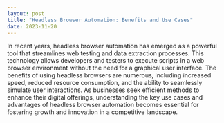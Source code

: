 ```yaml
---
layout: post
title: "Headless Browser Automation: Benefits and Use Cases"
date: 2023-11-20
---
```


In recent years, headless browser automation has emerged as a powerful tool that streamlines web testing and data extraction processes. This technology allows developers and testers to execute scripts in a web browser environment without the need for a graphical user interface. The benefits of using headless browsers are numerous, including increased speed, reduced resource consumption, and the ability to seamlessly simulate user interactions. As businesses seek efficient methods to enhance their digital offerings, understanding the key use cases and advantages of headless browser automation becomes essential for fostering growth and innovation in a competitive landscape.
